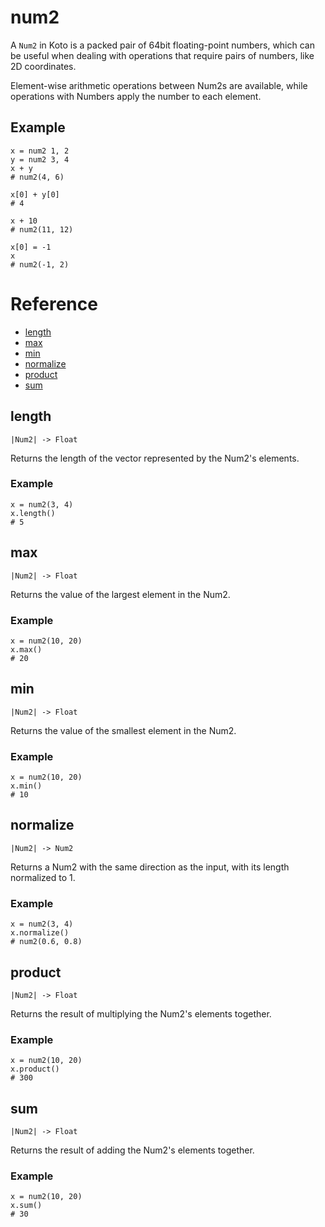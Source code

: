 # num2

A `Num2` in Koto is a packed pair of 64bit floating-point numbers,
which can be useful when dealing with operations that require pairs of numbers,
like 2D coordinates.

Element-wise arithmetic operations between Num2s are available,
while operations with Numbers apply the number to each element.

## Example

```koto
x = num2 1, 2
y = num2 3, 4
x + y
# num2(4, 6)

x[0] + y[0]
# 4

x + 10
# num2(11, 12)

x[0] = -1
x
# num2(-1, 2)
```

# Reference

- [length](#length)
- [max](#max)
- [min](#min)
- [normalize](#normalize)
- [product](#product)
- [sum](#sum)

## length

`|Num2| -> Float`

Returns the length of the vector represented by the Num2's elements.

### Example

```koto
x = num2(3, 4)
x.length()
# 5
```

## max

`|Num2| -> Float`

Returns the value of the largest element in the Num2.

### Example

```koto
x = num2(10, 20)
x.max()
# 20
```

## min

`|Num2| -> Float`

Returns the value of the smallest element in the Num2.

### Example

```koto
x = num2(10, 20)
x.min()
# 10
```

## normalize

`|Num2| -> Num2`

Returns a Num2 with the same direction as the input,
with its length normalized to 1.

### Example

```koto
x = num2(3, 4)
x.normalize()
# num2(0.6, 0.8)
```

## product

`|Num2| -> Float`

Returns the result of multiplying the Num2's elements together.

### Example

```koto
x = num2(10, 20)
x.product()
# 300
```

## sum

`|Num2| -> Float`

Returns the result of adding the Num2's elements together.

### Example

```koto
x = num2(10, 20)
x.sum()
# 30
```
